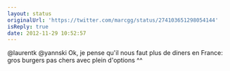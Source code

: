 ```yaml
---
layout: status
originalUrl: 'https://twitter.com/marcgg/status/274103651298054144'
isReply: true
date: 2012-11-29 10:52:57
---
```


@laurentk @yannski Ok, je pense qu'il nous faut plus de diners en France: gros burgers pas chers avec plein d'options ^^

